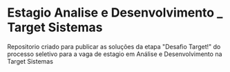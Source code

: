 # Estagio Analise e Desenvolvimento _ Target Sistemas
Repositorio criado para publicar as soluções da etapa "Desafio Target!" do processo seletivo para a vaga de estagio em Análise e Desenvolvimento na Target Sistemas

